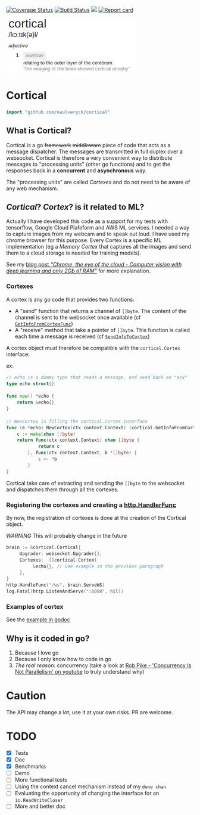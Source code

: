 [![Coverage Status](https://coveralls.io/repos/github/owulveryck/cortical/badge.svg?branch=master)](https://coveralls.io/github/owulveryck/cortical?branch=master)
[![Build Status](https://travis-ci.org/owulveryck/cortical.svg?branch=master)](https://travis-ci.org/owulveryck/cortical)
[![](https://godoc.org/github.com/owulveryck/cortical?status.svg)](http://godoc.org/github.com/owulveryck/cortical)
[![Report card](https://goreportcard.com/badge/github.com/owulveryck/cortical)](https://goreportcard.com/report/github.com/owulveryck/cortical)

![Picture](https://github.com/owulveryck/cortical/raw/master/doc/cortical.png)

# Cortical

```go
import "github.com/owulveryck/cortical"
```

## What is Cortical?

Cortical is a go ~~framework~~ ~~middleware~~ piece of code that acts as a message dispatcher. The messages are transmitted in full duplex over a websocket.
Cortical is therefore a very convenient way to distribute messages to "processing units" (other go functions) and to get the responses back in a **concurrent** and **asynchronous** way.

The "processing units" are called _Cortexes_ and do not need to be aware of any web mechanism.

## _Cortical_? _Cortex_? is it related to ML?

Actually I have developed this code as a support for my tests with tensorflow, Google Cloud Plafeform and AWS ML services.
I needed a way to capture images from my webcam and to speak out loud. I have used my chrome browser for this purpose.
Every Cortex is a specific ML implementation (eg a _Memory Cortex_ that captures all the images and send them to a cloud storage is needed for training models).

See my [blog post _"Chrome, the eye of the cloud - Computer vision with deep learning and only 2Gb of RAM"_](https://blog.owulveryck.info/2017/05/16/chrome-the-eye-of-the-cloud---computer-vision-with-deep-learning-and-only-2gb-of-ram.html) for more explanation.

### Cortexes

A cortex is any go code that provides two functions:

* A "send" function that returns a channel of `[]byte`. The content of the channel is sent to the websocket once available (cf [`GetInfoFromCortexFunc`](https://godoc.org/github.com/owulveryck/cortical#GetInfoFromCortexFunc))
* A "receive" method that take a pointer of `[]byte`. This function is called each time a message is received (cf [`SendInfoToCortex`](https://godoc.org/github.com/owulveryck/cortical#SendInfoToCortex))

A cortex object must therefore be compatible with the `cortical.Cortex` interface:

ex:
```go
// echo is a dummy type that reads a message, and send back an "ack"
type echo struct{}

func new() *echo {
	return &echo{}
}

// NewCortex is filling the cortical.Cortex interface
func (e *echo) NewCortex(ctx context.Context) (cortical.GetInfoFromCortexFunc, cortical.SendInfoToCortex) {
	c := make(chan []byte)
	return func(ctx context.Context) chan []byte {
			return c
		}, func(ctx context.Context, b *[]byte) {
			c <- *b
		}
}
```

Cortical take care of extracting and sending the `[]byte` to the websocket and dispatches them through all the cortexes.

### Registering the cortexes and creating a [http.HandlerFunc](https://golang.org/pkg/net/http/#HandlerFunc)

By now, the registration of cortexes is done at the creation of the Cortical object.

*WARNING* This will probably change in the future

```go
brain := &cortical.Cortical{
     Upgrader: websocket.Upgrader{},
     Cortexes:  []cortical.Cortex{
          &echo{}, // See example in the previous paragraph
     }, 
}
http.HandleFunc("/ws", brain.ServeWS)
log.Fatal(http.ListenAndServe(":8080", nil))
```

### Examples of cortex

See the [example in godoc](https://godoc.org/github.com/owulveryck/cortical#example-package)

## Why is it coded in go?

1. Because I love go
2. Because I only know how to code in go
3. *The real reason*: concurrency (take a look at [Rob Pike - 'Concurrency Is Not Parallelism' on youtube](https://www.youtube.com/watch?v=cN_DpYBzKso&t=680s) to truly understand why)

# Caution

The API may change a lot; use it at your own risks. PR are welcome.

# TODO

- [x] Tests
- [x] Doc
- [x] Benchmarks
- [ ] Demo
- [ ] More functional tests
- [ ] Using the context cancel mechanism instead of my `done chan`
- [ ] Evaluating the opportunity of changing the interface for an `io.ReadWriteCloser`
- [ ] More and better doc
